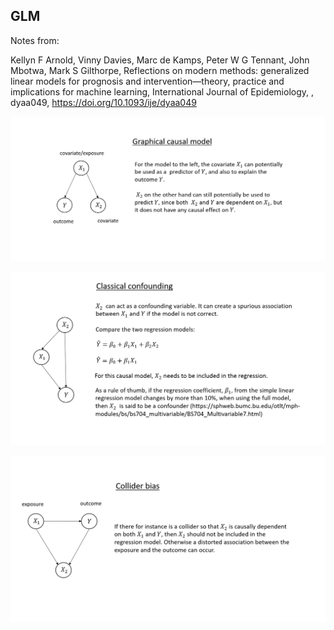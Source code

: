 ## GLM ##

Notes from:

Kellyn F Arnold, Vinny Davies, Marc de Kamps, Peter W G Tennant, John Mbotwa, Mark S Gilthorpe, Reflections on modern methods: generalized linear models for prognosis and intervention—theory, practice and implications for machine learning, International Journal of Epidemiology, , dyaa049, https://doi.org/10.1093/ije/dyaa049


<p align="center"> 
<img src="https://github.com/urban-eriksson/stockholm-ai-reading-groups/blob/main/GLM/images/image1.png">
</p>

<p align="center"> 
<img src="https://github.com/urban-eriksson/stockholm-ai-reading-groups/blob/main/GLM/images/image2.PNG">
</p>

<p align="center"> 
<img src="https://github.com/urban-eriksson/stockholm-ai-reading-groups/blob/main/GLM/images/image3.PNG">
</p>
